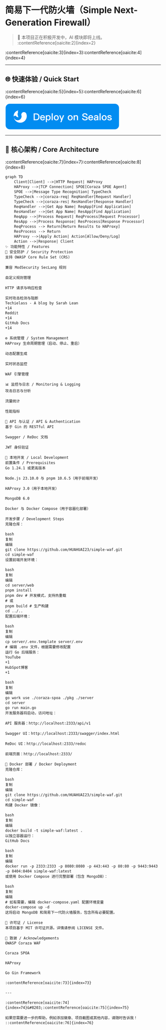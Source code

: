 # 简易下一代防火墙（Simple Next-Generation Firewall）

> 🚧 本项目正在积极开发中，AI 模块即将上线。&#8203;:contentReference[oaicite:2]{index=2}

:contentReference[oaicite:3]{index=3}&#8203;:contentReference[oaicite:4]{index=4}

---

## 🌐 快速体验 / Quick Start

:contentReference[oaicite:5]{index=5}&#8203;:contentReference[oaicite:6]{index=6}

[![](https://raw.githubusercontent.com/labring-actions/templates/main/Deploy-on-Sealos.svg)](https://usw.sealos.io/?openapp=system-template%3FtemplateName%3DRuiqi-Waf)

---

## 🧩 核心架构 / Core Architecture

:contentReference[oaicite:7]{index=7}&#8203;:contentReference[oaicite:8]{index=8}


```mermaid
graph TD
    Client[Client] -->|HTTP Request| HAProxy
    HAProxy -->|TCP Connection| SPOE[Coraza SPOE Agent]
    SPOE -->|Message Type Recognition| TypeCheck
    TypeCheck -->|coraza-req| ReqHandler[Request Handler]
    TypeCheck -->|coraza-res| ResHandler[Response Handler]
    ReqHandler -->|Get App Name| ReqApp[Find Application]
    ResHandler -->|Get App Name| ResApp[Find Application]
    ReqApp -->|Process Request| ReqProcess[Request Processor]
    ResApp -->|Process Response| ResProcess[Response Processor]
    ReqProcess --> Return[Return Results to HAProxy]
    ResProcess --> Return
    HAProxy -->|Apply Action| Action[Allow/Deny/Log]
    Action -->|Response| Client
✨ 功能特性 / Features
🔐 安全防护 / Security Protection
支持 OWASP Core Rule Set (CRS)

兼容 ModSecurity SecLang 规则

自定义规则管理

HTTP 请求与响应检查

实时攻击检测与阻断​
Techielass - A blog by Sarah Lean
+14
Reddit
+14
GitHub Docs
+14

⚙️ 系统管理 / System Management
HAProxy 生命周期管理（启动、停止、重启）

动态配置生成

实时状态监控

WAF 引擎管理​

📊 监控与日志 / Monitoring & Logging
攻击日志与分析

流量统计

性能指标​

🔗 API 与认证 / API & Authentication
基于 Gin 的 RESTful API

Swagger / ReDoc 文档

JWT 身份验证​

🧪 本地开发 / Local Development
前置条件 / Prerequisites
Go 1.24.1 或更高版本

Node.js 23.10.0 与 pnpm 10.6.5（用于前端开发）

HAProxy 3.0（用于本地开发）

MongoDB 6.0

Docker 与 Docker Compose（用于容器化部署）​

开发步骤 / Development Steps
克隆仓库：​

bash
复制
编辑
git clone https://github.com/HUAHUAI23/simple-waf.git
cd simple-waf
设置前端开发环境：​

bash
复制
编辑
cd server/web
pnpm install
pnpm dev # 开发模式，支持热重载
# 或
pnpm build # 生产构建
cd ../..
配置后端环境：​

bash
复制
编辑
cp server/.env.template server/.env
# 编辑 .env 文件，根据需要修改配置
运行 Go 后端服务：​
YouTube
+1
HubSpot博客
+1

bash
复制
编辑
go work use ./coraza-spoa ./pkg ./server
cd server
go run main.go
开发服务器将启动，访问地址：​

API 服务器：http://localhost:2333/api/v1

Swagger UI：http://localhost:2333/swagger/index.html

ReDoc UI：http://localhost:2333/redoc

前端页面：http://localhost:2333/​

🐳 Docker 部署 / Docker Deployment
克隆仓库：​

bash
复制
编辑
git clone https://github.com/HUAHUAI23/simple-waf.git
cd simple-waf
构建 Docker 镜像：​

bash
复制
编辑
docker build -t simple-waf:latest .
以独立容器运行：​
GitHub Docs

bash
复制
编辑
docker run -p 2333:2333 -p 8080:8080 -p 443:443 -p 80:80 -p 9443:9443 -p 8404:8404 simple-waf:latest
或使用 Docker Compose 进行完整部署（包含 MongoDB）：​

bash
复制
编辑
# 如有需要，编辑 docker-compose.yaml 配置环境变量
docker-compose up -d
这将启动 MongoDB 和简易下一代防火墙服务，包含所有必要配置。​

📄 许可证 / License
本项目基于 MIT 许可证开源。详情请参阅 LICENSE 文件。​

🙏 致谢 / Acknowledgements
OWASP Coraza WAF

Coraza SPOA

HAProxy

Go Gin Framework

:contentReference[oaicite:73]{index=73}

---

:contentReference[oaicite:74]{index=74}&#8203;:contentReference[oaicite:75]{index=75}

如果您需要进一步的帮助，例如添加徽章、项目截图或其他内容，请随时告诉我！
::contentReference[oaicite:76]{index=76}
 
